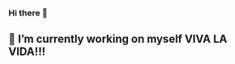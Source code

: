 ### Hi there 👋
 🔭 I’m currently working on myself
    VIVA LA VIDA!!!
----------------------------------------
